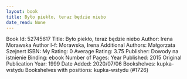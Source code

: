 ```yaml
---
layout: book
title: Było piekło, teraz będzie niebo
date_read: None
---
```


Book Id: 52745617
Title: Było piekło, teraz będzie niebo
Author: Irena Morawska
Author l-f: Morawska, Irena
Additional Authors: Małgorzata Szejnert
ISBN: 
My Rating: 0
Average Rating: 3.75
Publisher: Dowody na istnienie
Binding: ebook
Number of Pages: 
Year Published: 2015
Original Publication Year: 1999
Date Added: 2020/07/06
Bookshelves: kupka-wstydu
Bookshelves with positions: kupka-wstydu (#1726)

